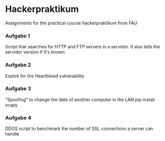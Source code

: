 # Hackerpraktikum
Assignments for the practical course hackerpraktikum from FAU

### Aufgabe 1
  Script that searches for HTTP and FTP servers in a servidor. It also tells the servidor version if it's known
  
### Aufgabe 2
  Exploit for the Heartbleed vulnerability
  
### Aufgabe 3
  "Spoofing" to change the date of another computer in the LAN
  pip install scapy
  
### Aufgabe 4
  DDOS script to benchmark the number of SSL connections a server can handle

